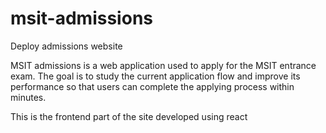 # msit-admissions
Deploy admissions website

MSIT admissions is a web application used to apply for the MSIT entrance exam. The goal is to study the current application flow and improve its performance so that users can complete the applying process within minutes.

This is the frontend part of the site developed using react
